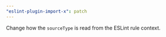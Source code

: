 ```yaml
---
"eslint-plugin-import-x": patch
---
```


Change how the `sourceType` is read from the ESLint rule context.
